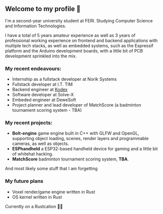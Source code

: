 ## Welcome to my profile 👋

I'm a second-year university student at FERI. Studying Computer Science and Information Technologies.

I have a total of 5 years amateur experience as well as 3 years of professional working experience on frontend and backend applications with multiple tech stacks, as well as embedded systems, such as the Espressif platform and the Arduino development boards, with a little bit of PCB development sprinkled into the mix.

### My recent endeavours:

- Internship as a fullstack developer at Norik Systems
- Fullstack developer at I.T. TIM
- Backend engineer at [Kodex](https://kodex.io)
- Software developer at Solve-X
- Embeded engineer at DeweSoft
- Project planner and lead developer of MatchScore (a badminton tournament scoring system - TBA)

### My recent projects:

- **Bolt-engine** game engine built in C++ with GLFW and OpenGL, supporting object loading, scenes, render layers and programmable cameras, as well as objects.
- **ESPhandheld** a ESP32-based handheld device for gaming and a little bit of whitehat hacking.
- **MatchScore** badminton tournament scoring system, **TBA**.

And most likely some stuff that I am forgetting

### My future plans

- Voxel render/game engine written in Rust
- OS kernel written in Rust

Currently on a Rustcation 🦀🌴

<!--
**Tevzi2/Tevzi2** is a ✨ _special_ ✨ repository because its `README.md` (this file) appears on your GitHub profile.

Here are some ideas to get you started:

- 🔭 I’m currently working on ...
- 🌱 I’m currently learning ...
- 👯 I’m looking to collaborate on ...
- 🤔 I’m looking for help with ...
- 💬 Ask me about ...
- 📫 How to reach me: ...
- 😄 Pronouns: ...
- ⚡ Fun fact: ...
-->
